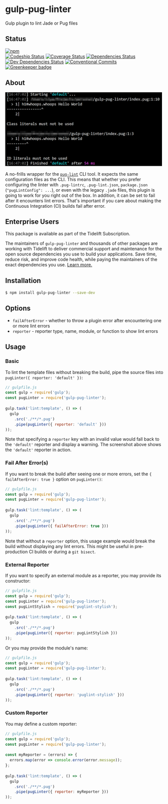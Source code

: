 # gulp-pug-linter

Gulp plugin to lint Jade or Pug files

## Status

[![npm](https://nodei.co/npm/gulp-pug-linter.png)](https://nodei.co/npm/gulp-pug-linter/)  
[![Codeship Status](https://www.codeship.io/projects/ca7127f0-dd21-0133-5b9a-6a36b574da30/status?branch=develop)](https://www.codeship.io/projects/144282)
[![Coverage Status](https://coveralls.io/repos/github/ilyakam/gulp-pug-linter/badge.svg?branch=develop)](https://coveralls.io/github/ilyakam/gulp-pug-linter?branch=develop)
[![Dependencies Status](https://david-dm.org/ilyakam/gulp-pug-linter/status.svg)](https://david-dm.org/ilyakam/gulp-pug-linter)
[![Dev Dependencies Status](https://david-dm.org/ilyakam/gulp-pug-linter/dev-status.svg)](https://david-dm.org/ilyakam/gulp-pug-linter?type=dev)
[![Conventional Commits](https://img.shields.io/badge/Conventional%20Commits-1.0.0-green.svg)](https://conventionalcommits.org)
[![Greenkeeper badge](https://badges.greenkeeper.io/ilyakam/gulp-pug-linter.svg)](https://greenkeeper.io/)

## About

![Screenshot from Terminal](readme-about-terminal-screenshot.png "The helpful arrow is included!")

A no-frills wrapper for the [`pug-lint`](https://github.com/pugjs/pug-lint/blob/master/README.md) CLI tool. It expects the same configuration files as the CLI. This means that whether you prefer configuring the linter with `.pug-lintrc`, `.pug-lint.json`, `package.json` (`"pugLintConfig": ...`), or even with the legacy `.jade` files, this plugin is going to work for you right out of the box. In addition, it can be set to fail after it encounters lint errors. That's important if you care about making the Continuous Integration (CI) builds fail after error.

## Enterprise Users

This package is available as part of the Tidelift Subscription.

The maintainers of `gulp-pug-linter` and thousands of other packages are working with Tidelift to deliver commercial support and maintenance for the open source dependencies you use to build your applications. Save time, reduce risk, and improve code health, while paying the maintainers of the exact dependencies you use. [Learn more.](https://tidelift.com/subscription/pkg/npm-gulp-pug-linter?utm_source=npm-gulp-pug-linter&utm_medium=referral&utm_campaign=enterprise&utm_term=repo)

## Installation

```sh
$ npm install gulp-pug-linter --save-dev
```

## Options

* `failAfterError` - whether to throw a plugin error after encountering one or more lint errors
* `reporter` - reporter type, name, module, or function to show lint errors

## Usage

### Basic

To lint the template files without breaking the build, pipe the source files into `pugLinter({ reporter: 'default' })`:

```js
// gulpfile.js
const gulp = require('gulp');
const pugLinter = require('gulp-pug-linter');

gulp.task('lint:template', () => (
  gulp
    .src('./**/*.pug')
    .pipe(pugLinter({ reporter: 'default' }))
));
```

Note that specifying a `reporter` key with an invalid value would fall back to the `'default'` reporter and display a warning. The screenshot above shows the `'default'` reporter in action.

### Fail After Error(s)

If you want to break the build after seeing one or more errors, set the `{ failAfterError: true }` option on `pugLinter()`:

```js
// gulpfile.js
const gulp = require('gulp');
const pugLinter = require('gulp-pug-linter');

gulp.task('lint:template', () => (
  gulp
    .src('./**/*.pug')
    .pipe(pugLinter({ failAfterError: true }))
));
```

Note that without a `reporter` option, this usage example would break the build without displaying any lint errors. This might be useful in pre-production CI builds or during a `git bisect`.

### External Reporter

If you want to specify an external module as a reporter, you may provide its constructor:

```js
// gulpfile.js
const gulp = require('gulp');
const pugLinter = require('gulp-pug-linter');
const pugLintStylish = require('puglint-stylish');

gulp.task('lint:template', () => (
  gulp
    .src('./**/*.pug')
    .pipe(pugLinter({ reporter: pugLintStylish }))
));
```

Or you may provide the module's name:

```js
// gulpfile.js
const gulp = require('gulp');
const pugLinter = require('gulp-pug-linter');

gulp.task('lint:template', () => (
  gulp
    .src('./**/*.pug')
    .pipe(pugLinter({ reporter: 'puglint-stylish' }))
));
```

### Custom Reporter

You may define a custom reporter:

```js
// gulpfile.js
const gulp = require('gulp');
const pugLinter = require('gulp-pug-linter');

const myReporter = (errors) => {
  errors.map(error => console.error(error.message));
};

gulp.task('lint:template', () => (
  gulp
    .src('./**/*.pug')
    .pipe(pugLinter({ reporter: myReporter }))
));
```
